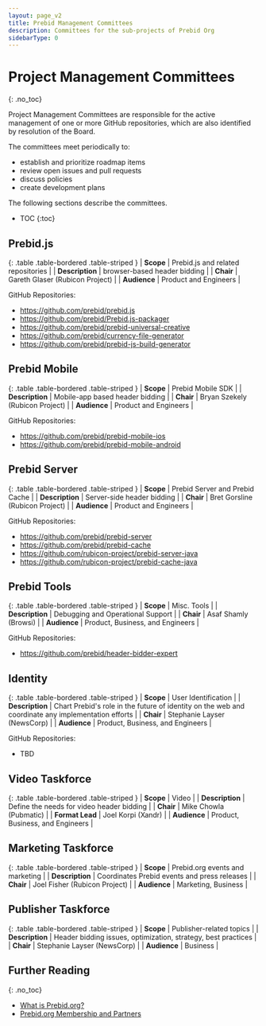 ```yaml
---
layout: page_v2
title: Prebid Management Committees
description: Committees for the sub-projects of Prebid Org
sidebarType: 0
---
```


# Project Management Committees
{: .no_toc}

Project Management Committees are responsible for the active management of one or more GitHub repositories, which are also identified by resolution of the Board.

The committees meet periodically to:

- establish and prioritize roadmap items
- review open issues and pull requests
- discuss policies
- create development plans

The following sections describe the committees.

* TOC
{:toc}

## Prebid.js

{: .table .table-bordered .table-striped }
| **Scope** | Prebid.js and related repositories |
| **Description** | browser-based header bidding |
| **Chair** | Gareth Glaser (Rubicon Project) |
| **Audience** | Product and Engineers |

GitHub Repositories:

+ https://github.com/prebid/prebid.js
+ https://github.com/prebid/Prebid.js-packager
+ https://github.com/prebid/prebid-universal-creative
+ https://github.com/prebid/currency-file-generator
+ https://github.com/prebid/prebid-js-build-generator


## Prebid Mobile

{: .table .table-bordered .table-striped }
| **Scope** | Prebid Mobile SDK |
| **Description** | Mobile-app based header bidding |
| **Chair** | Bryan Szekely (Rubicon Project) |
| **Audience** | Product and Engineers |

GitHub Repositories:

+ https://github.com/prebid/prebid-mobile-ios
+ https://github.com/prebid/prebid-mobile-android


## Prebid Server

{: .table .table-bordered .table-striped }
| **Scope** | Prebid Server and Prebid Cache |
| **Description** | Server-side header bidding |
| **Chair** | Bret Gorsline (Rubicon Project) |
| **Audience** | Product and Engineers |

GitHub Repositories:

+ https://github.com/prebid/prebid-server
+ https://github.com/prebid/prebid-cache
+ https://github.com/rubicon-project/prebid-server-java
+ https://github.com/rubicon-project/prebid-cache-java


## Prebid Tools

{: .table .table-bordered .table-striped }
| **Scope** | Misc. Tools |
| **Description** | Debugging and Operational Support |
| **Chair** | Asaf Shamly (Browsi) |
| **Audience** | Product, Business, and Engineers |

GitHub Repositories:

+ https://github.com/prebid/header-bidder-expert

## Identity

{: .table .table-bordered .table-striped }
| **Scope** | User Identification |
| **Description** | Chart Prebid's role in the future of identity on the web and coordinate any implementation efforts |
| **Chair** | Stephanie Layser (NewsCorp) |
| **Audience** | Product, Business, and Engineers |

GitHub Repositories:

+ TBD

## Video Taskforce

{: .table .table-bordered .table-striped }
| **Scope** | Video |
| **Description** | Define the needs for video header bidding |
| **Chair** | Mike Chowla (Pubmatic) |
| **Format Lead** | Joel Korpi (Xandr) |
| **Audience** | Product, Business, and Engineers |

## Marketing Taskforce

{: .table .table-bordered .table-striped }
| **Scope** | Prebid.org events and marketing |
| **Description** | Coordinates Prebid events and press releases |
| **Chair** | Joel Fisher (Rubicon Project) |
| **Audience** | Marketing, Business |

## Publisher Taskforce

{: .table .table-bordered .table-striped }
| **Scope** | Publisher-related topics |
| **Description** | Header bidding issues, optimization, strategy, best practices |
| **Chair** | Stephanie Layser (NewsCorp) |
| **Audience** | Business |

## Further Reading
{: .no_toc}

* [What is Prebid.org?](/overview/what-is-prebid-org.html)
* [Prebid.org Membership and Partners](/partners/partners.html)
